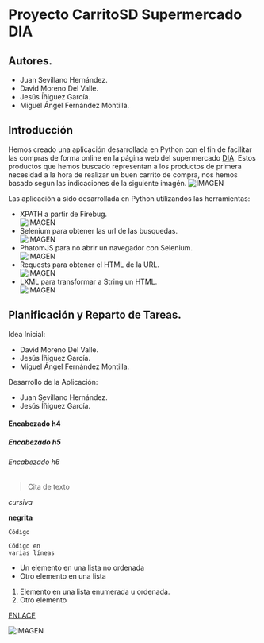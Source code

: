# Proyecto CarritoSD Supermercado DIA

## Autores.
 * Juan Sevillano Hernández.
 * David Moreno Del Valle.
 * Jesús Íñiguez García.
 * Miguel Ángel Fernández Montilla.

## Introducción
Hemos creado una aplicación desarrollada en Python con el fin de facilitar las compras de forma online en la página web del supermercado [DIA](http://www.dia.es/compra-online/ "Página web del DIA"). Estos productos que hemos buscado representan a los productos de primera necesidad a la hora de realizar un buen carrito de compra, nos hemos basado segun las indicaciones de la siguiente imagén. ![IMAGEN](http://cdn01.ib.infobae.com/adjuntos/162/infografia/010/533/0010533787.jpg?0000-00-00-00-00-00 "Listado de Productos")

Las aplicación a sido desarrollada en Python utilizandos las herramientas:
 * XPATH a partir de Firebug.  
 ![IMAGEN](http://securityidiots.com/post_images/xpath_logo.png "xpaht")
 * Selenium para obtener las url de las busquedas.  
 ![IMAGEN](http://www.seleniumhq.org/images/big-logo.png "selenium")
 * PhatomJS para no abrir un navegador con Selenium.  
 ![IMAGEN](http://phantomjs.org/img/phantomjs-logo.png "phantomjs")
 * Requests para obtener el HTML de la URL.  
 ![IMAGEN](http://docs.python-requests.org/en/master/_static/requests-sidebar.png "requests")
 * LXML para transformar a String un HTML.  
 ![IMAGEN](http://lxml.de/s5/tagpython.png "LXML")

## Planificación y Reparto de Tareas.
Idea Inicial:
 * David Moreno Del Valle.
 * Jesús Íñiguez García.
 * Miguel Ángel Fernández Montilla.

Desarrollo de la Aplicación:
* Juan Sevillano Hernández.
* Jesús Íñiguez García.
 
#### Encabezado h4
##### Encabezado h5
###### Encabezado h6

> Cita de texto

*cursiva* 

**negrita**

 `Código`
 
  ```
 Código en 
 varias líneas
 ```

 * Un elemento en una lista no ordenada
 * Otro elemento en una lista

 1. Elemento en una lista enumerada u ordenada.
 2. Otro elemento


 [ENLACE](http://www.dia.es/compra-online/ "http://www.dia.es/compra-online/")

![IMAGEN](http://securityidiots.com/post_images/xpath_logo.png "Título de la imagen")
